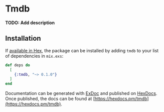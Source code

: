 # Tmdb

**TODO: Add description**

## Installation

If [available in Hex](https://hex.pm/docs/publish), the package can be installed
by adding `tmdb` to your list of dependencies in `mix.exs`:

```elixir
def deps do
  [
    {:tmdb, "~> 0.1.0"}
  ]
end
```

Documentation can be generated with [ExDoc](https://github.com/elixir-lang/ex_doc)
and published on [HexDocs](https://hexdocs.pm). Once published, the docs can
be found at [https://hexdocs.pm/tmdb](https://hexdocs.pm/tmdb).

